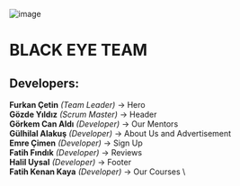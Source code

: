 ![image](https://github.com/user-attachments/assets/b51cde6b-8f27-4ddc-997d-324c1a59027f)

# BLACK EYE TEAM

## Developers:
**Furkan Çetin** *(Team Leader)* -> Hero \
**Gözde Yıldız** *(Scrum Master)* -> Header \
**Görkem Can Aldı** *(Developer)* -> Our Mentors \
**Gülhilal Alakuş** *(Developer)* -> About Us and Advertisement \
**Emre Çimen** *(Developer)* -> Sign Up \
**Fatih Fındık** *(Developer)* -> Reviews \
**Halil Uysal** *(Developer)* -> Footer \
**Fatih Kenan Kaya** *(Developer)* -> Our Courses \

